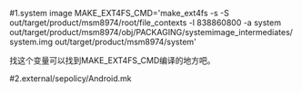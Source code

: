 #1.system image
MAKE_EXT4FS_CMD='make_ext4fs -s -S out/target/product/msm8974/root/file_contexts -l 838860800 -a system out/target/product/msm8974/obj/PACKAGING/systemimage_intermediates/system.img out/target/product/msm8974/system'

找这个变量可以找到MAKE_EXT4FS_CMD编译的地方吧。

#2.external/sepolicy/Android.mk


